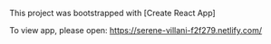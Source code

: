 This project was bootstrapped with [Create React App]

To view app, please open: https://serene-villani-f2f279.netlify.com/
